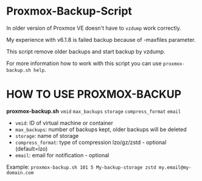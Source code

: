 # Proxmox-Backup-Script


In older version of Proxmox VE doesn't have to `vzdump` work correctly.

My experience with v6.1.8 is failed backup because of -maxfiles parameter.

This script remove older backups and start backup by vzdump.

For more information how to work with this script you can use `proxmox-backup.sh help`.



# HOW TO USE PROXMOX-BACKUP #


**proxmox-backup.sh** `vmid` `max_backups` `storage` `compress_format` `email`

- `vmid`: ID of virtual machine or container
- `max_backups`: number of backups kept, older backups will be deleted
- `storage`: name of storage
- `compress_format`: type of compression lzo/gz/zstd - optional (default=lzo)
- `email`: email for notification - optional

Example: `proxmox-backup.sh 101 5 My-backup-storage zstd my.email@my-domain.com`
